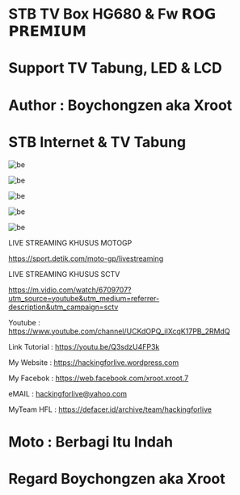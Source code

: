 # STB TV Box HG680 & Fw 𝗥𝗢𝗚 𝗣𝗥𝗘𝗠𝗜𝗨𝗠

# Support TV Tabung, LED & LCD

# Author : Boychongzen aka Xroot

# STB Internet & TV Tabung

![be](https://raw.githubusercontent.com/boychongzen18/STB/main/internet.jpg) 

![be](https://raw.githubusercontent.com/boychongzen18/STB/main/rog.jpg) 

![be](https://raw.githubusercontent.com/boychongzen18/STB/main/sctv.jpg) 

![be](https://raw.githubusercontent.com/boychongzen18/STB/main/yt.jpg) 


![be](https://raw.githubusercontent.com/boychongzen18/STB/main/stb_tv_tabung.jpg) 

LIVE STREAMING KHUSUS MOTOGP


https://sport.detik.com/moto-gp/livestreaming



LIVE STREAMING KHUSUS SCTV

https://m.vidio.com/watch/6709707?utm_source=youtube&utm_medium=referrer-description&utm_campaign=sctv


Youtube       : https://www.youtube.com/channel/UCKdOPQ_iIXcqK17PB_2RMdQ

Link Tutorial : https://youtu.be/Q3sdzU4FP3k

My Website    : https://hackingforlive.wordpress.com

My Facebok    : https://web.facebook.com/xroot.xroot.7

eMAIL         : hackingforlive@yahoo.com      

MyTeam HFL    : https://defacer.id/archive/team/hackingforlive

# Moto : Berbagi Itu Indah

# Regard Boychongzen aka Xroot


